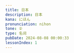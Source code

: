 ```yaml
---
title: 日本
description: 日本
kana: にほん
pronunciation: nihon
tone: ②
type: 名词
pubDate: 2024-08-08 00:00:33
lessonIndex: 1
---
```

